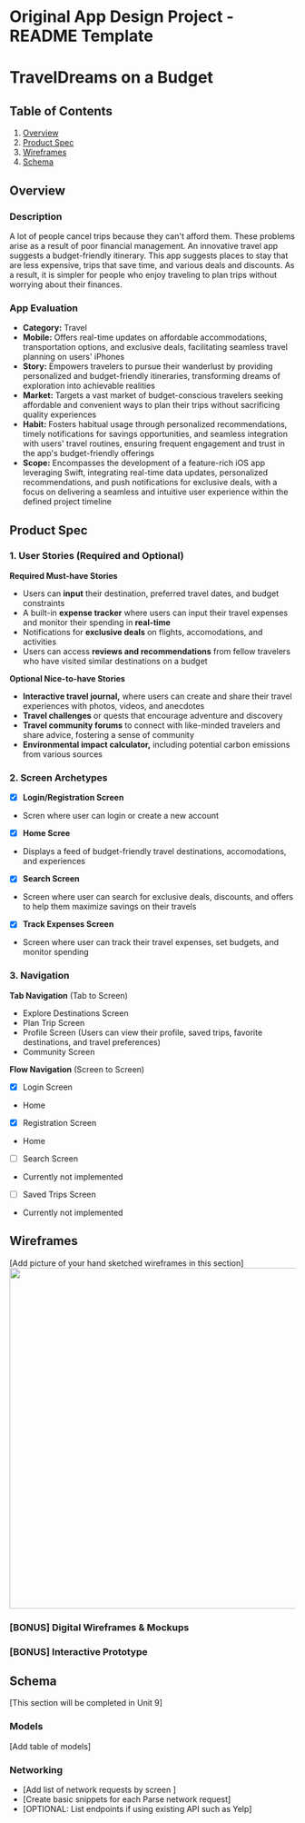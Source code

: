 Original App Design Project - README Template
===

# TravelDreams on a Budget

## Table of Contents

1. [Overview](#Overview)
2. [Product Spec](#Product-Spec)
3. [Wireframes](#Wireframes)
4. [Schema](#Schema)

## Overview

### Description

A lot of people cancel trips because they can't afford them. These problems arise as a result of poor financial management. An innovative travel app suggests a budget-friendly itinerary. This app suggests places to stay that are less expensive, trips that save time, and various deals and discounts. As a result, it is simpler for people who enjoy traveling to plan trips without worrying about their finances.

### App Evaluation

- **Category:** Travel
- **Mobile:** Offers real-time updates on affordable accommodations, transportation options, and exclusive deals, facilitating seamless travel planning on users' iPhones
- **Story:** Empowers travelers to pursue their wanderlust by providing personalized and budget-friendly itineraries, transforming dreams of exploration into achievable realities
- **Market:** Targets a vast market of budget-conscious travelers seeking affordable and convenient ways to plan their trips without sacrificing quality experiences
- **Habit:** Fosters habitual usage through personalized recommendations, timely notifications for savings opportunities, and seamless integration with users' travel routines, ensuring frequent engagement and trust in the app's budget-friendly offerings
- **Scope:** Encompasses the development of a feature-rich iOS app leveraging Swift, integrating real-time data updates, personalized recommendations, and push notifications for exclusive deals, with a focus on delivering a seamless and intuitive user experience within the defined project timeline

## Product Spec

### 1. User Stories (Required and Optional)

**Required Must-have Stories**

* Users can **input** their destination, preferred travel dates, and budget constraints 
* A built-in **expense tracker** where users can input their travel expenses and monitor their spending in **real-time**
* Notifications for **exclusive deals** on flights, accomodations, and activities
* Users can access **reviews and recommendations** from fellow travelers who have visited similar destinations on a budget

**Optional Nice-to-have Stories**

* **Interactive travel journal,** where users can create and share their travel experiences with photos, videos, and anecdotes
* **Travel challenges** or quests that encourage adventure and discovery
* **Travel community forums** to connect with like-minded travelers and share advice, fostering a sense of community
* **Environmental impact calculator,** including potential carbon emissions from various sources

### 2. Screen Archetypes

- [x] **Login/Registration Screen**
* Scren where user can login or create a new account

- [x] **Home Scree**
* Displays a feed of budget-friendly travel destinations, accomodations, and experiences

- [x] **Search Screen**
* Screen where user can search for exclusive deals, discounts, and offers to help them maximize savings on their travels

- [x] **Track Expenses Screen**
* Screen where user can track their travel expenses, set budgets, and monitor spending

### 3. Navigation

**Tab Navigation** (Tab to Screen)

* Explore Destinations Screen
* Plan Trip Screen
* Profile Screen (Users can view their profile, saved trips, favorite destinations, and travel preferences)
* Community Screen

**Flow Navigation** (Screen to Screen)

- [x] Login Screen
* Home

- [x] Registration Screen
* Home

- [ ] Search Screen
* Currently not implemented

- [ ] Saved Trips Screen
* Currently not implemented

## Wireframes

[Add picture of your hand sketched wireframes in this section]
<img src="YOUR_WIREFRAME_IMAGE_URL" width=600>

### [BONUS] Digital Wireframes & Mockups

### [BONUS] Interactive Prototype

## Schema 

[This section will be completed in Unit 9]

### Models

[Add table of models]

### Networking

- [Add list of network requests by screen ]
- [Create basic snippets for each Parse network request]
- [OPTIONAL: List endpoints if using existing API such as Yelp]
